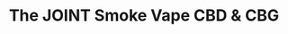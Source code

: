 ---
title: "The JOINT Smoke Vape CBD & CBG"
url: /hamlin/the-joint-smoke-vape-cbd-und-cbg/
shop: Tabak
---